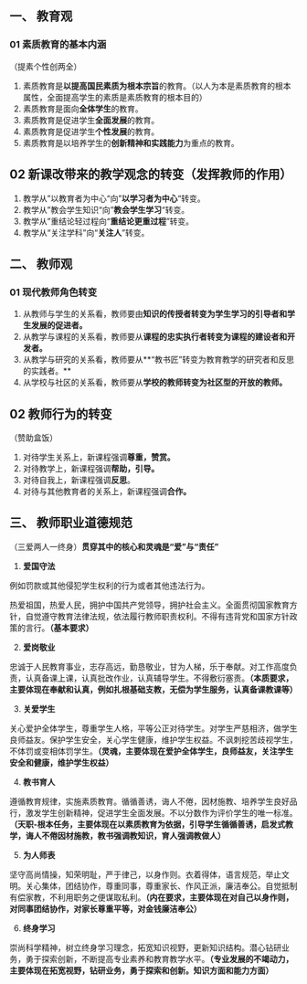 ## 一、 教育观

### 01 素质教育的基本内涵

（提素个性创两全）

1. 素质教育是**以提高国民素质为根本宗旨**的教育。（以人为本是素质教育的根本属性，全面提高学生的素质是素质教育的根本目的）
2. 素质教育是面向**全体学生**的教育。
3. 素质教育是促进学生**全面发展**的教育。
4. 素质教育是促进学生**个性发展**的教育。
5. 素质教育是以培养学生的**创新精神和实践能力**为重点的教育。

## 02 新课改带来的教学观念的转变（发挥教师的作用）

1. 教学从”以教育者为中心“向”**以学习者为中心**“转变。
2. 教学从”教会学生知识“向”**教会学生学习**“转变。
3. 教学从”重结论轻过程向“**重结论更重过程**”转变。
4. 教学从“关注学科”向“**关注人**”转变。

## 二、 教师观

### 01 现代教师角色转变

1. 从教师与学生的关系看，教师要由**知识的传授者转变为学生学习的引导者和学生发展的促进者。**
2. 从教学与课程的关系看，教师要从**课程的忠实执行者转变为课程的建设者和开发者。**
3. 从教学与研究的关系看，教师要从**“教书匠”转变为教育教学的研究者和反思的实践者。**
4. 从学校与社区的关系看，教师要从**学校的教师转变为社区型的开放的教师。**

## 02 教师行为的转变

（赞助盒饭）

1. 对待学生关系上，新课程强调**尊重，赞赏。**
2. 对待教学上，新课程强调**帮助，引导。**
3. 对待自我上，新课程强调**反思**。
4. 对待与其他教育者的关系上，新课程强调**合作。**

## 三、 教师职业道德规范

（三爱两人一终身）**贯穿其中的核心和灵魂是“爱”与“责任”**

1. **爱国守法**

例如罚款或其他侵犯学生权利的行为或者其他违法行为。

热爱祖国，热爱人民，拥护中国共产党领导，拥护社会主义。全面贯彻国家教育方针，自觉遵守教育法律法规，依法履行教师职责权利。不得有违背党和国家方针政策的言行。**（基本要求）**

2. **爱岗敬业**

忠诚于人民教育事业，志存高远，勤恳敬业，甘为人梯，乐于奉献。对工作高度负责，认真备课上课，认真批改作业，认真辅导学生。不得敷衍塞责。**（本质要求，主要体现在奉献和认真，例如扎根基础支教，无偿为学生服务，认真备课教课等）**

3. **关爱学生**

关心爱护全体学生，尊重学生人格，平等公正对待学生。对学生严慈相济，做学生良师益友。保护学生安全，关心学生健康，维护学生权益。不讽刺挖苦歧视学生，不体罚或变相体罚学生。**（灵魂，主要体现在爱护全体学生，良师益友，关注学生安全和健康，维护学生权益）**

4. **教书育人**

遵循教育规律，实施素质教育。循循善诱，诲人不倦，因材施教、培养学生良好品行，激发学生创新精神，促进学生全面发展。不以分数作为评价学生的唯一标准。**（天职-根本任务，主要体现在以素质教育为依据，引导学生循循善诱，启发式教学，诲人不倦因材施教，教书强调教知识，育人强调教做人）**

5. **为人师表**

坚守高尚情操，知荣明耻，严于律己，以身作则。衣着得体，语言规范，举止文明。关心集体，团结协作，尊重同事，尊重家长、作风正派，廉洁奉公。自觉抵制有偿家教，不利用职务之便谋取私利。**（内在要求，主要体现在对自己以身作则，对同事团结协作，对家长尊重平等，对金钱廉洁奉公）**

6. **终身学习**

崇尚科学精神，树立终身学习理念，拓宽知识视野，更新知识结构。潜心钻研业务，勇于探索创新，不断提高专业素养和教育教学水平。**（专业发展的不竭动力，主要体现在拓宽视野，钻研业务，勇于探索和创新。知识方面和能力方面）**